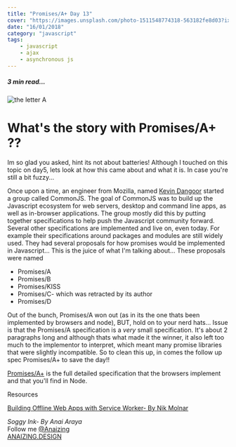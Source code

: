 ```yaml
---
title: "Promises/A+ Day 13"
cover: "https://images.unsplash.com/photo-1511548774318-563182fe8d03?ixlib=rb-0.3.5&ixid=eyJhcHBfaWQiOjEyMDd9&s=226688553251c9261fa28de062b96b40&auto=format&fit=crop&w=750&q=80"
date: "16/01/2018"
category: "javascript"
tags:
    - javascript
    - ajax
    - asynchronous js
---
```

##### 3 min read...

![the letter A](https://images.unsplash.com/photo-1511548774318-563182fe8d03?ixlib=rb-0.3.5&ixid=eyJhcHBfaWQiOjEyMDd9&s=226688553251c9261fa28de062b96b40&auto=format&fit=crop&w=750&q=80)

# What's the story with Promises/A+ ??

Im so glad you asked, hint its not about batteries! Although I touched on this topic on day5, lets look at how this came about and what it is. In case you're still a bit fuzzy...

Once upon a time, an engineer from Mozilla, named [Kevin Dangoor](https://www.linkedin.com/in/kdangoor/) started a group called CommonJS. The goal of CommonJS was to build up the Javascript ecosystem for web servers, desktop and command line apps, as well as in-browser applications. The group mostly did this by putting together specifications to help push the Javascript community forward. Several other specifications are implemented and live on, even today. For example their specifications around packages and modules are still widely used. They had several proposals for how promises would be implemented in Javascript... This is the juice of what I'm talking about...
These proposals were named

* Promises/A
* Promises/B
* Promises/KISS
* Promises/C- which was retracted by its author
* Promises/D

Out of the bunch, Promises/A won out (as in its the one thats been implemented by browsers and node), BUT, hold on to your nerd hats...
Issue is that the Promises/A specification is a _very_ small specification. It's about 2 paragraphs long and although thats what made it the winner, it also left too much to the implementor to interpret, which meant many promise libraries that were slightly incompatible. So to clean this up, in comes the follow up spec Promises/A+ to save the day!! 

[Promises/A+](https://promisesaplus.com/j) is the full detailed specification that the browsers implement and that you'll find in Node.


Resources

[Building Offline Web Apps with Service Worker- By Nik Molnar ](https://app.pluralsight.com/library/courses/building-offline-web-apps-service-worker/table-of-contents)

_Soggy Ink- By Anai Araya_<br>
Follow me [@Anaizing](https://twitter.com/Anaizing) <br>
[ANAIZING.DESIGN](https://anaizing.design/)